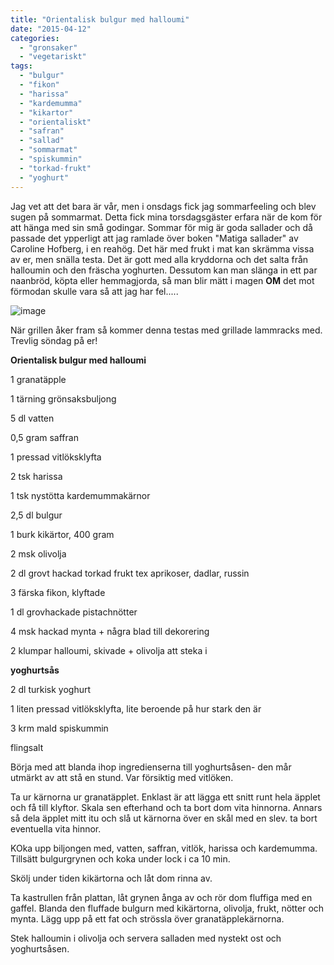 ```yaml
---
title: "Orientalisk bulgur med halloumi"
date: "2015-04-12"
categories: 
  - "gronsaker"
  - "vegetariskt"
tags: 
  - "bulgur"
  - "fikon"
  - "harissa"
  - "kardemumma"
  - "kikartor"
  - "orientaliskt"
  - "safran"
  - "sallad"
  - "sommarmat"
  - "spiskummin"
  - "torkad-frukt"
  - "yoghurt"
---
```


Jag vet att det bara är vår, men i onsdags fick jag sommarfeeling och blev sugen på sommarmat. Detta fick mina torsdagsgäster erfara när de kom för att hänga med sin små godingar. Sommar för mig är goda sallader och då passade det ypperligt att jag ramlade över boken "Matiga sallader" av Caroline Hofberg, i en reahög. Det här med frukt i mat kan skrämma vissa av er, men snälla testa. Det är gott med alla kryddorna och det salta från halloumin och den fräscha yoghurten. Dessutom kan man slänga in ett par naanbröd, köpta eller hemmagjorda, så man blir mätt i magen **OM** det mot förmodan skulle vara så att jag har fel.....

![image](/static/img/image3-1024x768.jpg)

När grillen åker fram så kommer denna testas med grillade lammracks med. Trevlig söndag på er!

**Orientalisk bulgur med halloumi**

1 granatäpple

1 tärning grönsaksbuljong

5 dl vatten

0,5 gram saffran

1 pressad vitlöksklyfta

2 tsk harissa

1 tsk nystötta kardemummakärnor

2,5 dl bulgur

1 burk kikärtor, 400 gram

2 msk olivolja

2 dl grovt hackad torkad frukt tex aprikoser, dadlar, russin

3 färska fikon, klyftade

1 dl grovhackade pistachnötter

4 msk hackad mynta + några blad till dekorering

2 klumpar halloumi, skivade + olivolja att steka i

**yoghurtsås**

2 dl turkisk yoghurt

1 liten pressad vitlöksklyfta, lite beroende på hur stark den är

3 krm mald spiskummin

flingsalt

Börja med att blanda ihop ingredienserna till yoghurtsåsen- den mår utmärkt av att stå en stund. Var försiktig med vitlöken.

Ta ur kärnorna ur granatäpplet. Enklast är att lägga ett snitt runt hela äpplet och få till klyftor. Skala sen efterhand och ta bort dom vita hinnorna. Annars så dela äpplet mitt itu och slå ut kärnorna över en skål med en slev. ta bort eventuella vita hinnor.

KOka upp biljongen med, vatten, saffran, vitlök, harissa och kardemumma. Tillsätt bulgurgrynen och koka under lock i ca 10 min.

Skölj under tiden kikärtorna och låt dom rinna av.

Ta kastrullen från plattan, låt grynen ånga av och rör dom fluffiga med en gaffel. Blanda den fluffade bulgurn med kikärtorna, olivolja, frukt, nötter och mynta. Lägg upp på ett fat och strössla över granatäpplekärnorna.

Stek halloumin i olivolja och servera salladen med nystekt ost och yoghurtsåsen.
